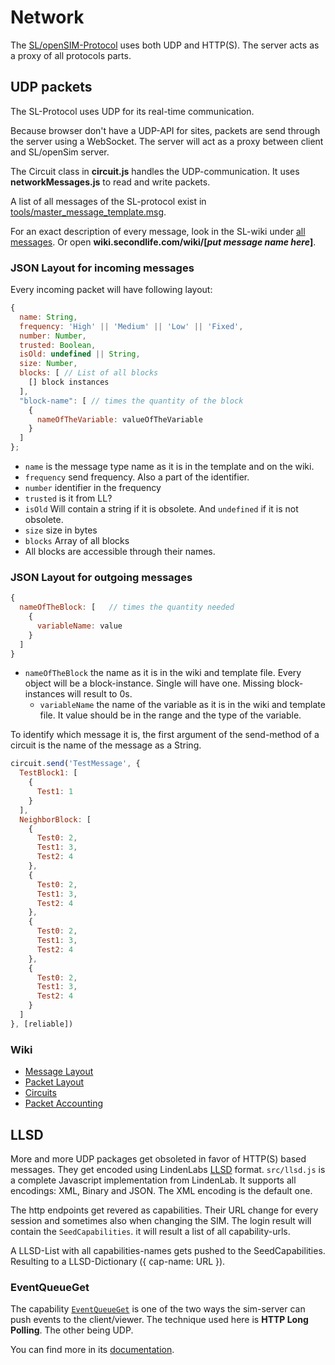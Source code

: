 # Network

The [SL/openSIM-Protocol](http://wiki.secondlife.com/wiki/Protocol) uses both UDP and HTTP(S).
The server acts as a proxy of all protocols parts.

## UDP packets
The SL-Protocol uses UDP for its real-time communication.

Because browser don't have a UDP-API for sites, packets are send through the server using a WebSocket. The server will act as a proxy between client and SL/openSim server.

The Circuit class in **circuit.js** handles the UDP-communication. It uses **networkMessages.js** to read and write packets.

A list of all messages of the SL-protocol exist in [tools/master_message_template.msg](http://secondlife.com/app/message_template/master_message_template.msg).

For an exact description of every message, look in the SL-wiki under [all messages](http://wiki.secondlife.com/wiki/Category:Messages). Or open **wiki.secondlife.com/wiki/[_put message name here_]**.

### JSON Layout for incoming messages
Every incoming packet will have following layout:

```javascript
{
  name: String,
  frequency: 'High' || 'Medium' || 'Low' || 'Fixed',
  number: Number,
  trusted: Boolean,
  isOld: undefined || String,
  size: Number,
  blocks: [ // List of all blocks
    [] block instances
  ],
  "block-name": [ // times the quantity of the block
    {
      nameOfTheVariable: valueOfTheVariable
    }
  ]
};
```

* `name` is the message type name as it is in the template and on the wiki.
* `frequency` send frequency. Also a part of the identifier.
* `number` identifier in the frequency
* `trusted` is it from LL?
* `isOld` Will contain a string if it is obsolete. And `undefined` if it is not obsolete.
* `size` size in bytes
* `blocks` Array of all blocks
* All blocks are accessible through their names.

### JSON Layout for outgoing messages

```javascript
{
  nameOfTheBlock: [   // times the quantity needed
    {
      variableName: value
    }
  ]
}
 ```
* `nameOfTheBlock` the name as it is in the wiki and template file. Every object will be a block-instance. Single will have one. Missing block-instances will result to 0s.
  * `variableName` the name of the variable as it is in the wiki and template file. It value should be in the range and the type of the variable.

To identify which message it is, the first argument of the send-method of a circuit is the name of the message as a String.

```javascript
circuit.send('TestMessage', {
  TestBlock1: [
    {
      Test1: 1
    }
  ],
  NeighborBlock: [
    {
      Test0: 2,
      Test1: 3,
      Test2: 4
    },
    {
      Test0: 2,
      Test1: 3,
      Test2: 4
    },
    {
      Test0: 2,
      Test1: 3,
      Test2: 4
    },
    {
      Test0: 2,
      Test1: 3,
      Test2: 4
    }
  ]
}, [reliable])
```

### Wiki
* [Message Layout](http://wiki.secondlife.com/wiki/Message_Layout)
* [Packet Layout](http://wiki.secondlife.com/wiki/Packet_Layout)
* [Circuits](http://wiki.secondlife.com/wiki/Circuits)
* [Packet Accounting](http://wiki.secondlife.com/wiki/Packet_Accounting)

## LLSD

More and more UDP packages get obsoleted in favor of HTTP(S) based messages. They get encoded using LindenLabs [LLSD](http://wiki.secondlife.com/wiki/LLSD) format. `src/llsd.js` is a complete Javascript implementation from LindenLab. It supports all encodings: XML, Binary and JSON. The XML encoding is the default one.

The http endpoints get revered as capabilities. Their URL change for every session and sometimes also when changing the SIM. The login result will contain the `SeedCapabilities`. it will result a list of all capability-urls.

A LLSD-List with all capabilities-names gets pushed to the SeedCapabilities. Resulting to a LLSD-Dictionary ({ cap-name: URL }).

### EventQueueGet

The capability [`EventQueueGet`](http://wiki.secondlife.com/wiki/EventQueueGet) is one of the two ways the sim-server can push events to the client/viewer. The technique used here is __HTTP Long Polling__. The other being UDP.

You can find more in its [documentation](http://wiki.secondlife.com/wiki/EventQueueGet).
